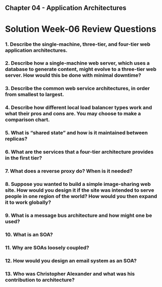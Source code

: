 ## Chapter 04 - Application Architectures

# Solution Week-06 Review Questions

### 1. Describe the single-machine, three-tier, and four-tier web application architectures.


### 2. Describe how a single-machine web server, which uses a database to generate content, might evolve to a three-tier web server. How would this be done with minimal downtime?



### 3. Describe the common web service architectures, in order from smallest to largest.



### 4. Describe how different local load balancer types work and what their pros and cons are. You may choose to make a comparison chart.



### 5. What is “shared state” and how is it maintained between replicas?



### 6. What are the services that a four-tier architecture provides in the first tier?



### 7. What does a reverse proxy do? When is it needed?



### 8. Suppose you wanted to build a simple image-sharing web site. How would you design it if the site was intended to serve people in one region of the world? How would you then expand it to work globally?



### 9. What is a message bus architecture and how might one be used?



### 10. What is an SOA?



### 11. Why are SOAs loosely coupled?



### 12. How would you design an email system as an SOA?



### 13. Who was Christopher Alexander and what was his contribution to architecture?

